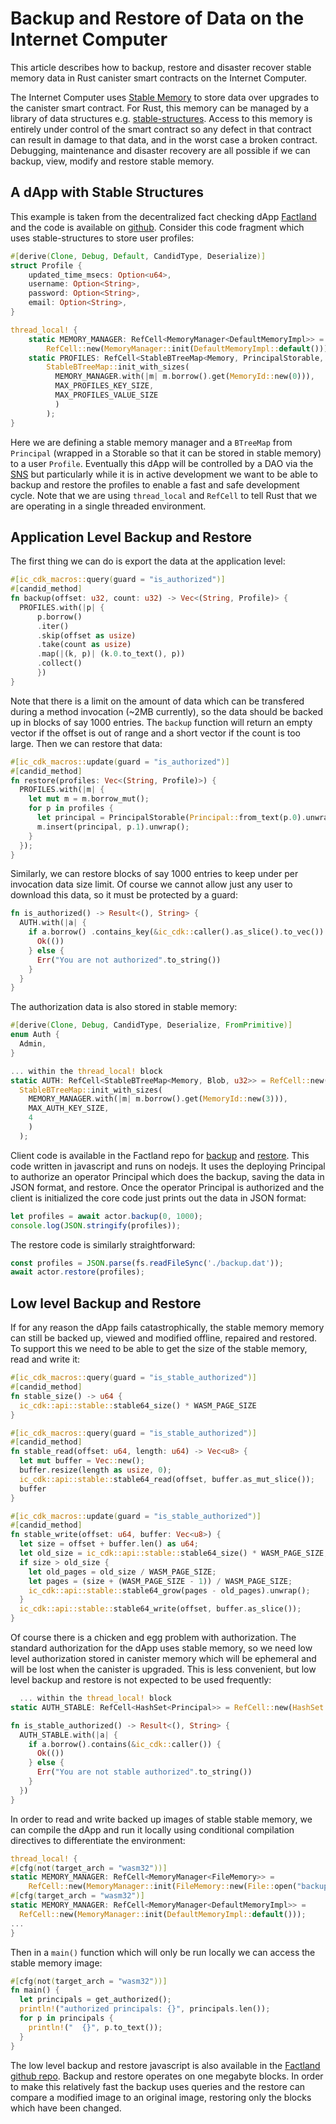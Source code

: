 # Backup and Restore of Data on the Internet Computer

This article describes how to backup, restore and disaster recover stable memory data in Rust canister smart contracts on the Internet Computer.

The Internet Computer uses [Stable Memory](https://internetcomputer.org/docs/current/references/ic-interface-spec#system-api-stable-memory) to store data over upgrades to the canister smart contract.  For Rust, this memory can be managed by a library of data structures e.g. [stable-structures](https://github.com/dfinity/stable-structures). Access to this memory is entirely under control of the smart contract so any defect in that contract can result in damage to that data, and in the worst case a broken contract.  Debugging, maintenance and disaster recovery are all possible if we can backup, view, modify and restore stable memory.

## A dApp with Stable Structures

This example is taken from the decentralized fact checking dApp [Factland](https://factland.org) and the code is available on [github](https://github.com/Factland/ic-factland).  Consider this code fragment which uses stable-structures to store user profiles:

```rust
#[derive(Clone, Debug, Default, CandidType, Deserialize)]
struct Profile {
    updated_time_msecs: Option<u64>,
    username: Option<String>,
    password: Option<String>,
    email: Option<String>,
}

thread_local! {
    static MEMORY_MANAGER: RefCell<MemoryManager<DefaultMemoryImpl>> =
        RefCell::new(MemoryManager::init(DefaultMemoryImpl::default()));
    static PROFILES: RefCell<StableBTreeMap<Memory, PrincipalStorable, Profile>> = RefCell::new(
        StableBTreeMap::init_with_sizes(
          MEMORY_MANAGER.with(|m| m.borrow().get(MemoryId::new(0))),
          MAX_PROFILES_KEY_SIZE,
          MAX_PROFILES_VALUE_SIZE
          )
        );
}
```

Here we are defining a stable memory manager and a `BTreeMap` from `Principal` (wrapped in a Storable so that it can be stored in stable memory) to a user `Profile`.  Eventually this dApp will be controlled by a DAO via the [SNS](https://internetcomputer.org/docs/current/tokenomics/sns/sns-intro-tokens) but particularly while it is in active development we want to be able to backup and restore the profiles to enable a fast and safe development cycle.  Note that we are using `thread_local` and `RefCell` to tell Rust that we are operating in a single threaded environment.

## Application Level Backup and Restore

The first thing we can do is export the data at the application level:

```rust
#[ic_cdk_macros::query(guard = "is_authorized")]
#[candid_method]
fn backup(offset: u32, count: u32) -> Vec<(String, Profile)> {
  PROFILES.with(|p| {
      p.borrow()
      .iter()
      .skip(offset as usize)
      .take(count as usize)
      .map(|(k, p)| (k.0.to_text(), p))
      .collect()
      })
}
```

Note that there is a limit on the amount of data which can be transfered during a method invocation (~2MB currently), so the data should be backed up in blocks of say 1000 entries. The `backup` function will return an empty vector if the offset is out of range and a short vector if the count is too large. Then we can restore that data:

```rust
#[ic_cdk_macros::update(guard = "is_authorized")]
#[candid_method]
fn restore(profiles: Vec<(String, Profile)>) {
  PROFILES.with(|m| {
    let mut m = m.borrow_mut();
    for p in profiles {
      let principal = PrincipalStorable(Principal::from_text(p.0).unwrap());
      m.insert(principal, p.1).unwrap();
    }
  });
}
```

Similarly, we can restore blocks of say 1000 entries to keep under per invocation data size limit. Of course we cannot allow just any user to download this data, so it must be protected by a guard:

```rust
fn is_authorized() -> Result<(), String> {
  AUTH.with(|a| {
    if a.borrow() .contains_key(&ic_cdk::caller().as_slice().to_vec()) {
      Ok(())
    } else {
      Err("You are not authorized".to_string())
    }
  }
}
```

The authorization data is also stored in stable memory:

```rust
#[derive(Clone, Debug, CandidType, Deserialize, FromPrimitive)]
enum Auth {
  Admin,
}

... within the thread_local! block
static AUTH: RefCell<StableBTreeMap<Memory, Blob, u32>> = RefCell::new(
  StableBTreeMap::init_with_sizes(
    MEMORY_MANAGER.with(|m| m.borrow().get(MemoryId::new(3))),
    MAX_AUTH_KEY_SIZE,
    4
    )
  );
```

Client code is available in the Factland repo for [backup](https://github.com/Factland/ic-factland/tree/main/backup/backup.js) and [restore](https://github.com/Factland/ic-factland/tree/main/backup/restore.js).  This code written in javascript and runs on nodejs.  It uses the deploying Principal to authorize an operator Principal which does the backup, saving the data in JSON format, and restore.  Once the operator Principal is authorized and the client is initialized the core code just prints out the data in JSON format:

```javascript
let profiles = await actor.backup(0, 1000);
console.log(JSON.stringify(profiles));
```

The restore code is similarly straightforward:

```javascript
const profiles = JSON.parse(fs.readFileSync('./backup.dat'));
await actor.restore(profiles);
```

## Low level Backup and Restore

If for any reason the dApp fails catastrophically, the stable memory memory can still be backed up, viewed and modified offline, repaired and restored.  To support this we need to be able to get the size of the stable memory, read and write it:
  

```rust
#[ic_cdk_macros::query(guard = "is_stable_authorized")]
#[candid_method]
fn stable_size() -> u64 {
  ic_cdk::api::stable::stable64_size() * WASM_PAGE_SIZE
}

#[ic_cdk_macros::query(guard = "is_stable_authorized")]
#[candid_method]
fn stable_read(offset: u64, length: u64) -> Vec<u8> {
  let mut buffer = Vec::new();
  buffer.resize(length as usize, 0);
  ic_cdk::api::stable::stable64_read(offset, buffer.as_mut_slice());
  buffer
}

#[ic_cdk_macros::update(guard = "is_stable_authorized")]
#[candid_method]
fn stable_write(offset: u64, buffer: Vec<u8>) {
  let size = offset + buffer.len() as u64;
  let old_size = ic_cdk::api::stable::stable64_size() * WASM_PAGE_SIZE;
  if size > old_size {
    let old_pages = old_size / WASM_PAGE_SIZE;
    let pages = (size + (WASM_PAGE_SIZE - 1)) / WASM_PAGE_SIZE;
    ic_cdk::api::stable::stable64_grow(pages - old_pages).unwrap();
  }
  ic_cdk::api::stable::stable64_write(offset, buffer.as_slice());
}
```

Of course there is a chicken and egg problem with authorization.  The standard authorization for the dApp uses stable memory, so we need low level authorization stored in canister memory which will be ephemeral and will be lost when the canister is upgraded.  This is less convenient, but low level backup and restore is not expected to be used frequently:

```rust
  ... within the thread_local! block
static AUTH_STABLE: RefCell<HashSet<Principal>> = RefCell::new(HashSet::<Principal>::new());

fn is_stable_authorized() -> Result<(), String> {
  AUTH_STABLE.with(|a| {
    if a.borrow().contains(&ic_cdk::caller()) {
      Ok(())
    } else {
      Err("You are not stable authorized".to_string())
    }
  })
}
```

In order to read and write backed up images of stable stable memory, we can compile the dApp and run it locally using conditional compilation directives to differentiate the environment:

```rust
thread_local! {
#[cfg(not(target_arch = "wasm32"))]
static MEMORY_MANAGER: RefCell<MemoryManager<FileMemory>> =
    RefCell::new(MemoryManager::init(FileMemory::new(File::open("backup/stable_memory.dat").unwrap())));
#[cfg(target_arch = "wasm32")]
static MEMORY_MANAGER: RefCell<MemoryManager<DefaultMemoryImpl>> =
  RefCell::new(MemoryManager::init(DefaultMemoryImpl::default()));
...                         
}
```

Then in a `main()` function which will only be run locally we can access the stable memory image:

```rust
#[cfg(not(target_arch = "wasm32"))]
fn main() {
  let principals = get_authorized();
  println!("authorized principals: {}", principals.len());
  for p in principals {
    println!("  {}", p.to_text());
  }
}
```

The low level backup and restore javascript is also available in the [Factland](https://factland.org) [github repo](https://github.com/Factland/ic-factland). Backup and restore operates on one megabyte blocks.  In order to make this relatively fast the backup uses queries and the restore can compare a modified image to an original image, restoring only the blocks which have been changed.
